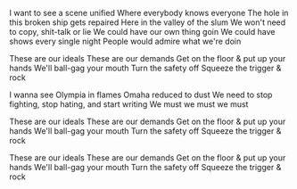 I want to see a scene unified
Where everybody knows everyone
The hole in this broken ship gets repaired
Here in the valley of the slum
We won't need to copy, shit-talk or lie
We could have our own thing goin
We could have shows every single night
People would admire what we're doin

These are our ideals
These are our demands
Get on the floor & put up your hands
We'll ball-gag your mouth
Turn the safety off
Squeeze the trigger & rock

I wanna see Olympia in flames
Omaha reduced to dust
We need to stop fighting, stop hating, and start writing
We must we must we must

These are our ideals
These are our demands
Get on the floor & put up your hands
We'll ball-gag your mouth
Turn the safety off
Squeeze the trigger & rock

These are our ideals
These are our demands
Get on the floor & put up your hands
We'll ball-gag your mouth
Turn the safety off
Squeeze the trigger & rock


